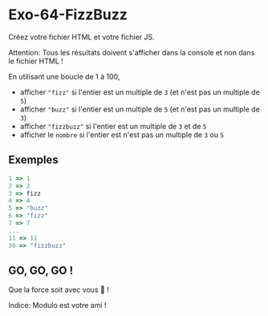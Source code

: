 # Exo-64-FizzBuzz

Créez votre fichier HTML et votre fichier JS.

Attention: Tous les résultats doivent s'afficher dans la console et non dans le fichier HTML !

En utilisant une boucle de 1 à 100,

* afficher `"fizz"` si l'entier est un multiple de `3` (et n'est pas un multiple de `5`)
* afficher `"buzz"` si l'entier est un multiple de `5` (et n'est pas un multiple de `3`)
* afficher `"fizzbuzz"` si l'entier est un multiple de `3` et de `5`
* afficher le `nombre` si l'entier est n'est pas un multiple de `3` ou `5`

## Exemples

```javascript
1 => 1
2 => 2
3 => fizz
4 => 4
5 => "buzz"
6 => "fizz"
7 => 7
...
11 => 11
30 => "fizzbuzz"
```

## GO, GO, GO !

Que la force soit avec vous :space_invader: !

Indice: Modulo est votre ami !
